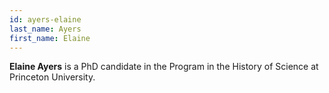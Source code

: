 ```yaml
---
id: ayers-elaine
last_name: Ayers
first_name: Elaine
---
```

**Elaine Ayers** is a PhD candidate in the Program in the History of Science at Princeton University.